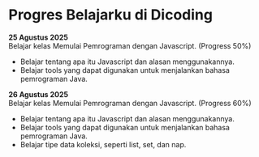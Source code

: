 # Progres Belajarku di Dicoding

**25 Agustus 2025**<br>
Belajar kelas Memulai Pemrograman dengan Javascript. (Progress 50%)
* Belajar tentang apa itu Javascript dan alasan menggunakannya.
* Belajar tools yang dapat digunakan untuk menjalankan bahasa pemrograman Java.

**26 Agustus 2025**<br>
Belajar kelas Memulai Pemrograman dengan Javascript. (Progress 60%)
* Belajar tentang apa itu Javascript dan alasan menggunakannya.
* Belajar tools yang dapat digunakan untuk menjalankan bahasa pemrograman Java.
* Belajar tipe data koleksi, seperti list, set, dan nap.
